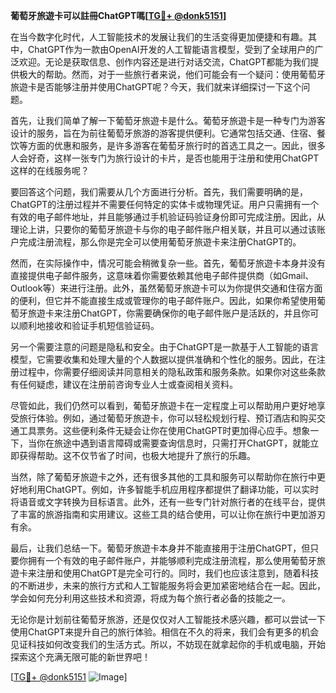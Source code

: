 **葡萄牙旅遊卡可以註冊ChatGPT嗎[[TG💪+ @donk5151](https://t.me/s/donk5151)]**

在当今数字化时代，人工智能技术的发展让我们的生活变得更加便捷和有趣。其中，ChatGPT作为一款由OpenAI开发的人工智能语言模型，受到了全球用户的广泛欢迎。无论是获取信息、创作内容还是进行对话交流，ChatGPT都能为我们提供极大的帮助。然而，对于一些旅行者来说，他们可能会有一个疑问：使用葡萄牙旅遊卡是否能够注册并使用ChatGPT呢？今天，我们就来详细探讨一下这个问题。

首先，让我们简单了解一下葡萄牙旅遊卡是什么。葡萄牙旅遊卡是一种专门为游客设计的服务，旨在为前往葡萄牙旅游的游客提供便利。它通常包括交通、住宿、餐饮等方面的优惠和服务，是许多游客在葡萄牙旅行时的首选工具之一。因此，很多人会好奇，这样一张专门为旅行设计的卡片，是否也能用于注册和使用ChatGPT这样的在线服务呢？

要回答这个问题，我们需要从几个方面进行分析。首先，我们需要明确的是，ChatGPT的注册过程并不需要任何特定的实体卡或物理凭证。用户只需拥有一个有效的电子邮件地址，并且能够通过手机验证码验证身份即可完成注册。因此，从理论上讲，只要你的葡萄牙旅遊卡与你的电子邮件账户相关联，并且可以通过该账户完成注册流程，那么你是完全可以使用葡萄牙旅遊卡来注册ChatGPT的。

然而，在实际操作中，情况可能会稍微复杂一些。首先，葡萄牙旅遊卡本身并没有直接提供电子邮件服务，这意味着你需要依赖其他电子邮件提供商（如Gmail、Outlook等）来进行注册。此外，虽然葡萄牙旅遊卡可以为你提供交通和住宿方面的便利，但它并不能直接生成或管理你的电子邮件账户。因此，如果你希望使用葡萄牙旅遊卡来注册ChatGPT，你需要确保你的电子邮件账户是活跃的，并且你可以顺利地接收和验证手机短信验证码。

另一个需要注意的问题是隐私和安全。由于ChatGPT是一款基于人工智能的语言模型，它需要收集和处理大量的个人数据以提供准确和个性化的服务。因此，在注册过程中，你需要仔细阅读并同意相关的隐私政策和服务条款。如果你对这些条款有任何疑虑，建议在注册前咨询专业人士或查阅相关资料。

尽管如此，我们仍然可以看到，葡萄牙旅遊卡在一定程度上可以帮助用户更好地享受旅行体验。例如，通过葡萄牙旅遊卡，你可以轻松规划行程、预订酒店和购买交通工具票务。这些便利条件无疑会让你在使用ChatGPT时更加得心应手。想象一下，当你在旅途中遇到语言障碍或需要查询信息时，只需打开ChatGPT，就能立即获得帮助。这不仅节省了时间，也极大地提升了旅行的乐趣。

当然，除了葡萄牙旅遊卡之外，还有很多其他的工具和服务可以帮助你在旅行中更好地利用ChatGPT。例如，许多智能手机应用程序都提供了翻译功能，可以实时将语音或文字转换为目标语言。此外，还有一些专门针对旅行者的在线平台，提供了丰富的旅游指南和实用建议。这些工具的结合使用，可以让你在旅行中更加游刃有余。

最后，让我们总结一下。葡萄牙旅遊卡本身并不能直接用于注册ChatGPT，但只要你拥有一个有效的电子邮件账户，并能够顺利完成注册流程，那么使用葡萄牙旅遊卡来注册和使用ChatGPT是完全可行的。同时，我们也应该注意到，随着科技的不断进步，未来的旅行方式和人工智能服务将会更加紧密地结合在一起。因此，学会如何充分利用这些技术和资源，将成为每个旅行者必备的技能之一。

无论你是计划前往葡萄牙旅游，还是仅仅对人工智能技术感兴趣，都可以尝试一下使用ChatGPT来提升自己的旅行体验。相信在不久的将来，我们会有更多的机会见证科技如何改变我们的生活方式。所以，不妨现在就拿起你的手机或电脑，开始探索这个充满无限可能的新世界吧！

[[TG💪+ @donk5151](https://t.me/s/donk5151) ![Image](https://i.postimg.cc/rwNCRYN7/Snipaste-2025-04-30-17-27-05.png)]